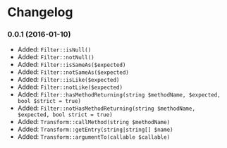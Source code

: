 # Changelog

### 0.0.1 (2016-01-10)

  * Added: `Filter::isNull()`
  * Added: `Filter::notNull()`
  * Added: `Filter::isSameAs($expected)`
  * Added: `Filter::notSameAs($expected)`
  * Added: `Filter::isLike($expected)`
  * Added: `Filter::notLike($expected)`
  * Added: `Filter::hasMethodReturning(string $methodName, $expected, bool $strict = true)`
  * Added: `Filter::notHasMethodReturning(string $methodName, $expected, bool strict = true)`
  * Added: `Transform::callMethod(string $methodName)`
  * Added: `Transform::getEntry(string|string[] $name)`
  * Added: `Transform::argumentTo(callable $callable)`
